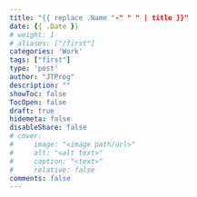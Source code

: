```yaml
---
title: "{{ replace .Name "-" " " | title }}"
date: {{ .Date }}
# weight: 1
# aliases: ["/first"]
categories: 'Work'
tags: ["first"]
type: 'post'
author: "JTProg"
description: ""
showToc: false
TocOpen: false
draft: true
hidemeta: false
disableShare: false
# cover:
#     image: "<image path/url>"
#     alt: "<alt text>"
#     caption: "<text>"
#     relative: false
comments: false
---
```

